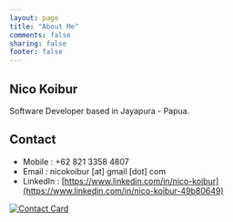 ```yaml
---
layout: page
title: "About Me"
comments: false
sharing: false
footer: false
---
```


## Nico Koibur ##

Software Developer based in Jayapura - Papua.


## Contact
  * Mobile : +62 821 3358 4807
  * Email  : nicokoibur [at] gmail [dot] com
  * LinkedIn : [https://www.linkedin.com/in/nico-koibur](https://www.linkedin.com/in/nico-koibur-49b80649)

[![Contact Card]({{site.url}}/files/contact.png)]({{site.url}}/files/contact.png)